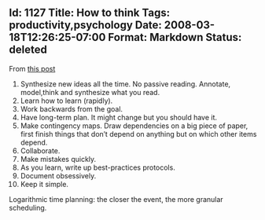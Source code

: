 Id: 1127
Title: How to think
Tags: productivity,psychology
Date: 2008-03-18T12:26:25-07:00
Format: Markdown
Status: deleted
--------------
From [this post](http://www.technologyreview.com/blog/boyden/21925/)

1.  Synthesize new ideas all the time. No passive reading. Annotate,
    model,think and synthesize what you read.
2.  Learn how to learn (rapidly).
3.  Work backwards from the goal.
4.  Have long-term plan. It might change but you should have it.
5.  Make contingency maps. Draw dependencies on a big piece of paper,
    first finish things that don’t depend on anything but on which other
    items depend.
6.  Collaborate.
7.  Make mistakes quickly.
8.  As you learn, write up best-practices protocols.
9.  Document obsessively.
10. Keep it simple.

Logarithmic time planning: the closer the event, the more granular
scheduling.

